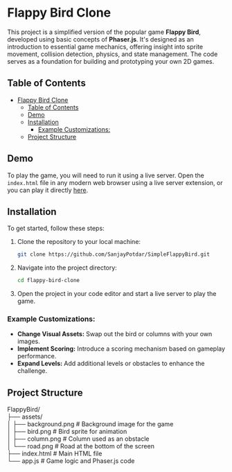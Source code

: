 # Flappy Bird Clone

This project is a simplified version of the popular game **Flappy Bird**, developed using basic concepts of **Phaser.js**. It's designed as an introduction to essential game mechanics, offering insight into sprite movement, collision detection, physics, and state management. The code serves as a foundation for building and prototyping your own 2D games.

## Table of Contents
- [Flappy Bird Clone](#flappy-bird-clone)
  - [Table of Contents](#table-of-contents)
  - [Demo](#demo)
  - [Installation](#installation)
    - [Example Customizations:](#example-customizations)
  - [Project Structure](#project-structure)

## Demo
To play the game, you will need to run it using a live server. Open the `index.html` file in any modern web browser using a live server extension,
or you can play it directly [here](https://sanjaypotdar.github.io/SimpleFlappyBird/).



## Installation
To get started, follow these steps:

1. Clone the repository to your local machine:
    ```bash
    git clone https://github.com/SanjayPotdar/SimpleFlappyBird.git
    ```
2. Navigate into the project directory:
    ```bash
    cd flappy-bird-clone
    ```
3. Open the project in your code editor and start a live server to play the game.

### Example Customizations:
- **Change Visual Assets:** Swap out the bird or columns with your own images.
- **Implement Scoring:** Introduce a scoring mechanism based on gameplay performance.
- **Expand Levels:** Add additional levels or obstacles to enhance the challenge.

## Project Structure
FlappyBird/              
├── assets/              
│ ├── background.png # Background image for the game                  
│ ├── bird.png # Bird sprite for animation                            
│ ├── column.png # Column used as an obstacle                         
│ └── road.png # Road at the bottom of the screen                     
├── index.html # Main HTML file                                       
└── app.js # Game logic and Phaser.js code                            
